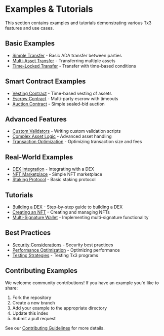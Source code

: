 # Examples & Tutorials

This section contains examples and tutorials demonstrating various Tx3 features and use cases.

## Basic Examples

- [Simple Transfer](basic/transfer.md) - Basic ADA transfer between parties
- [Multi-Asset Transfer](basic/multi-asset.md) - Transferring multiple assets
- [Time-Locked Transfer](basic/time-lock.md) - Transfer with time-based conditions

## Smart Contract Examples

- [Vesting Contract](contracts/vesting.md) - Time-based vesting of assets
- [Escrow Contract](contracts/escrow.md) - Multi-party escrow with timeouts
- [Auction Contract](contracts/auction.md) - Simple sealed-bid auction

## Advanced Features

- [Custom Validators](advanced/validators.md) - Writing custom validation scripts
- [Complex Asset Logic](advanced/assets.md) - Advanced asset handling
- [Transaction Optimization](advanced/optimization.md) - Optimizing transaction size and fees

## Real-World Examples

- [DEX Integration](real-world/dex.md) - Integrating with a DEX
- [NFT Marketplace](real-world/nft-market.md) - Simple NFT marketplace
- [Staking Protocol](real-world/staking.md) - Basic staking protocol

## Tutorials

- [Building a DEX](tutorials/dex.md) - Step-by-step guide to building a DEX
- [Creating an NFT](tutorials/nft.md) - Creating and managing NFTs
- [Multi-Signature Wallet](tutorials/multisig.md) - Implementing multi-signature functionality

## Best Practices

- [Security Considerations](best-practices/security.md) - Security best practices
- [Performance Optimization](best-practices/performance.md) - Optimizing performance
- [Testing Strategies](best-practices/testing.md) - Testing Tx3 programs

## Contributing Examples

We welcome community contributions! If you have an example you'd like to share:

1. Fork the repository
2. Create a new branch
3. Add your example to the appropriate directory
4. Update this index
5. Submit a pull request

See our [Contributing Guidelines](../community/contributing.md) for more details. 